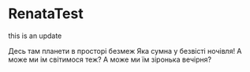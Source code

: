 # RenataTest

this is an update


Десь там планети в просторі безмеж
Яка сумна у безвісті ночівля!
А може ми ім світимося теж?
А може ми їм зіронька вечірня?
